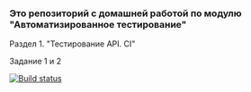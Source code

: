 ### Это репозиторий с домашней работой по модулю "Автоматизированное тестирование"

Раздел 1. "Тестирование API. CI"

Задание 1 и 2 

[![Build status](https://ci.appveyor.com/api/projects/status/65t227nb1dx29dcx?svg=true)](https://ci.appveyor.com/project/LiudmilaLobanova/automation-homework-2)
